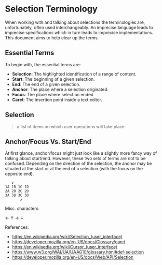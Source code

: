 # Selection Terminology

When working with and talking about selections the terminologies are, unfortunately, often used interchangeably. An imprecise language leads to imprecise specifications which in turn leads to imprecise implementations. This document aims to help clear up the terms.

## Essential Terms

To begin with, the essential terms are:

* **Selection**: The highlighted identification of a range of content.
* **Start**: The beginning of a given selection.
* **End**: The end of a given selection.
* **Anchor**: The place where a selection originated.
* **Focus**: The place where selection ended.
* **Caret**: The insertion point inside a text editor.

## Selection

> a list of items on which user operations will take place

## Anchor/Focus Vs. Start/End

At first glance, anchor/focus might just look like a slightly more fancy way of talking about start/end. However, these two sets of terms are not to be confused. Depending on the direction of the selection, the anchor may be situated at the start or at the end of a selection (with the focus on the opposite end).

```
   ∨
1A 1B 1C 1D
2A 2B 2C 2D
3A 3B 3C 3D
       ∧
```

Misc. characters:

←
↑
→
↓

References:

* https://en.wikipedia.org/wiki/Selection_(user_interface)
* https://developer.mozilla.org/en-US/docs/Glossary/caret
* https://en.wikipedia.org/wiki/Cursor_(user_interface)
* https://www.w3.org/WAI/UA/UAAG10/glossary.html#def-selection
* https://developer.mozilla.org/en-US/docs/Web/API/Selection

